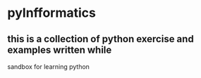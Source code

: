 # pyInfformatics

## this is a collection of python exercise and examples written while
sandbox for learning python
